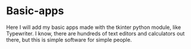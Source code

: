 # Basic-apps
Here I will add my basic apps made with the tkinter python module, like Typewriter.
I know, there are hundreds of text editors and calculators out there, but this is simple software for simple people.
